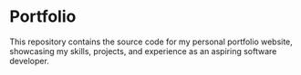 # Portfolio
This repository contains the source code for my personal portfolio website, showcasing my skills, projects, and experience as an aspiring software developer.
